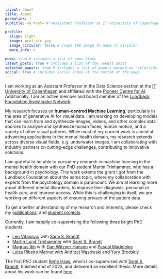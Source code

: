 ```yaml
---
layout: about
title: About
permalink: /
subtitle: <a href='#'>Assistant Professor at IT University of Copenhagen</a>

profile:
  align: right
  image: prof_pic.jpg
  image_circular: false # crops the image to make it circular
  more_info: >

news: true # includes a list of news items
latest_posts: true # includes a list of the newest posts
selected_papers: true # includes a list of papers marked as "selected={true}"
social: true # includes social icons at the bottom of the page
---
```


I am working as an Assistant Professor in the Data Science section at the [IT University of Copenhagen](https://en.itu.dk/) and affiliated with the [Pioneer Centre for AI](https://www.aicentre.dk/). Additionally, I am an active member and board member of the [Lundbeck Foundation Investigator Network](https://lundbeckfonden.com/lfin). 

My research focuses on  **human-centred Machine Learning**, particularly in the area of generative AI for visual data. I am working on developing models that can learn from and synthesize images, videos, and other complex data sources to analyse and synthesize human faces, human motion, and a variety of other visual patterns. While most of my current work is aimed at advancing applications in the mental health domain, my research extends across diverse visual fields, e.g. underwater images. I am collaborating with industry partners on cutting-edge challenges, contributing to innovative solutions.

I am grateful to be able to pursue my research in machine learning in the mental health domain with our PhD student Martin Trinhammer, who has a background in psychology. This work extents the grant I got from the Lundbeck Foundation about the same topic, where my collaboration with experts from the psychology domain is paramount. 
We aim at learning more about different mental disorders, to improve their diagnosis, personalize health care, and improve access. While this is challenging in itself, we are working on different aspects of ensuring privacy of the patient data. 

To get a better understanding of my research and interests, please check my [publications](http://stellagrasshof.com/publications/), and [student projects](http://stellagrasshof.com/studentprojects/). 


Currently, I am happily co-supervising the following three bright PhD students:
- [Leo Vitasovic](https://pure.itu.dk/da/persons/leo-vitasovic) with [Sami S. Brandt](https://pure.itu.dk/da/persons/sami-brandt)
- [Martin Lund Trinhammer](https://pure.itu.dk/da/persons/martin-lund-trinhammer) with [Sami S. Brandt](https://pure.itu.dk/da/persons/sami-brandt)
- [Magnus Ibh](https://pure.itu.dk/en/persons/magnus-ibh) with [Dan Witzner Hansen](https://pure.itu.dk/en/persons/dan-witzner-hansen) and [Pascal Madeleine](https://vbn.aau.dk/da/persons/102245)
- [Luiza Ribeiro Marnet](https://www.linkedin.com/in/luiza-ribeiro-marnet-378259116) with [Andrzej Wąsowski](http://www.itu.dk/people/wasowski/) and [Yury Brodskiy](https://www.linkedin.com/in/yurybrodskiy/)

The first PhD student [René Haas](https://www.linkedin.com/in/haasrene/?originalSubdomain=dk), whom I co-supervised with [Sami S. Brandt](https://pure.itu.dk/da/persons/sami-brandt), finished end of 2023, and delivered an excellent thesis. More details about his work can be found [here](http://stellagrasshof.com/projects/3_project/). 

